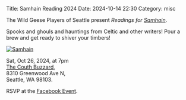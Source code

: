 Title: Samhain Reading 2024
Date: 2024-10-14 22:30
Category: misc

The Wild Geese Players of Seattle present 
*Readings for [Samhain](https://en.wikipedia.org/wiki/Samhain)*.

Spooks and ghouls and hauntings from Celtic and other writers!
Pour a brew and get ready to shiver your timbers!

[![Samhain]({filename}/posters/SamhainReadingFlyer2024.jpg)]({filename}/posters/SamhainReadingFlyer2024.pdf "Download Samhain Poster")

Sat, Oct 26, 2024, at 7pm<br/>
[The Couth Buzzard](https://www.couthbuzzard.com/),<br>
8310 Greenwood Ave N,<br/>
Seattle, WA 98103.

RSVP at the [Facebook Event](https://www.facebook.com/events/907821007913260/).
